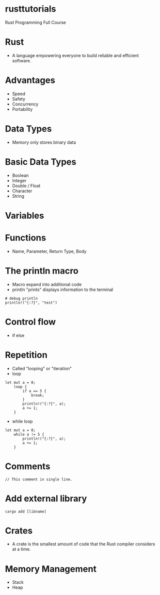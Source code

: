 # rusttutorials

Rust Programming Full Course

# Rust

- A language empowering everyone to build reliable and efficient software.

# Advantages

- Speed
- Safety
- Concurrency
- Portability

# Data Types

- Memory only stores binary data

# Basic Data Types

- Boolean
- Integer
- Double / Float
- Character
- String

# Variables

# Functions

- Name, Parameter, Return Type, Body

# The println macro

- Macro expand into additional code
- println "prints" displays information to the terminal

```
# debug println
println!("{:?}", "test")
```

# Control flow

- if else

# Repetition

- Called "looping" or "iteration"
- loop

```
let mut a = 0;
    loop {
        if a == 5 {
            break;
        }
        println!("{:?}", a);
        a += 1;
    }

```

- while loop

```
let mut a = 0;
    while a != 5 {
        println!("{:?}", a);
        a += 1;
    }
```

# Comments

```
// This comment in single line.
```

# Add external library

```
cargo add [libname]
```

# Crates

- A crate is the smallest amount of code that the Rust compiler considers at a time.

# Memory Management

- Stack
- Heap
